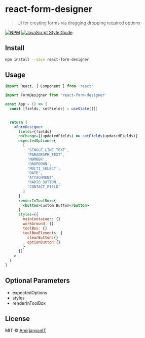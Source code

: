 # react-form-designer

> UI for creating forms via dragging dropping required options

[![NPM](https://img.shields.io/npm/v/react-form-designer.svg)](https://www.npmjs.com/package/react-form-designer) [![JavaScript Style Guide](https://img.shields.io/badge/code_style-standard-brightgreen.svg)](https://standardjs.com)

## Install

```bash
npm install --save react-form-designer
```

## Usage

```jsx
import React, { Component } from 'react'

import FormDesigner from 'react-form-designer'

const App = () => {
  const [fields, setFields] = useState([])
  

  return (
    <FormDesigner 
      fields={fields} 
      onChange={(updatedFields) => setFields(updatedFields)}
      expectedOptions={
        [
          'SINGLE_LINE_TEXT',
          'PARAGRAPH_TEXT',
          'NUMBER',
          'DROPDOWN',
          'MULTI_SELECT',
          'DATE',
          'ATTACHMENT',
          'RADIO_BUTTON',
          'CONTACT_FIELD'
        ]
      }
      renderInToolBox={
        <button>Custom Button</button>
      }
      styles={{
        mainContainer: {}
        workGround: {}
        toolBox: {}
        toolBoxElements: {
          clearButton:{}
          optionButton:{}
        }
      }}
    >
  )
}
```

## Optional Parameters

- expectedOptions
- styles
- renderInToolBox

## License

MIT © [AmirjanyanIT](https://github.com/AmirjanyanIT)
